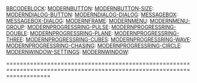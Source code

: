 [BBCODEBLOCK][BBCODEBLOCK]:
[MODERNBUTTON][BODERNBUTTON]:
[MODERNBUTTON-SIZE][MODERNBUTTON-SIZE]:
[MODERNDIALOG-BUTTON][MODERNDIALOG-BUTTON]:
[MODERNDIALOG-DIALOG][MODERNDIALOG-DIALOG]:
[MESSAGEBOX][MESSAGEBOX]:
[MESSAGEBOX-DIALOG][MESSAGEBOX-DIALOG]:
[MODERNFRAME][MODERNFRAME]:
[MODERNMENU][MODERNMENU]:
[MODERNMENU-GROUP][MODERNMENU-GROUP]:
[MODERNPROGRESSRING-PULSE][MODERNPROGRESSRING-PULSE]:
[MODERNPROGRESSRING-DOUBLE][MODERNPROGRESSRING-DOUBLE]:
[MODERNPROGRESSRING-PLANE][MODERNPROGRESSRING-PLANE]:
[MODERNPROGRESSRING-THREE][MODERNPROGRESSRING-THREE]:
[MODERNPROGRESSRING-CUBES][MODERNPROGRESSRING-CUBES]:
[MODERNPROGRESSRING-WAVE][MODERNPROGRESSRING-WAVE]:
[MODERNPROGRESSRING-CHASING][MODERNPROGRESSRING-CHASING]:
[MODERNPROGRESSRING-CIRCLE][MODERNPROGRESSRING-CIRCLE]:
[MODERNWINDOW-SETTINGS][MODERNWINDOW-SETTINGS]:
[MODERNWINDOW][MODERNWINDOW]:

=========================================================================================================================

[BBCODEBLOCK]:https://cloud.githubusercontent.com/assets/13318413/10495473/e8f30914-7270-11e5-9a89-61850a316c2e.png
[BODERNBUTTON]:https://cloud.githubusercontent.com/assets/13318413/10495278/ff9faaec-726f-11e5-8db1-6f91edf0533f.png
[MODERNBUTTON-SIZE]:https://cloud.githubusercontent.com/assets/13318413/10495275/ff9d93ce-726f-11e5-9b8b-46da9f53d6fa.png
[MODERNDIALOG-BUTTON]:https://cloud.githubusercontent.com/assets/13318413/10495276/ff9e2f1e-726f-11e5-942f-58f7becf3a8f.png
[MODERNDIALOG-DIALOG]:https://cloud.githubusercontent.com/assets/13318413/10495277/ff9ed86a-726f-11e5-85da-9fa9ac6bc87e.png
[MESSAGEBOX]:https://cloud.githubusercontent.com/assets/13318413/10495279/ffa27060-726f-11e5-869a-9ed63c377e64.png
[MESSAGEBOX-DIALOG]:https://cloud.githubusercontent.com/assets/13318413/10495280/ffa83e64-726f-11e5-86ad-02148c259749.png
[MODERNFRAME]:https://cloud.githubusercontent.com/assets/13318413/10495281/ffb3b492-726f-11e5-84ba-f25a3b2970f1.PNG
[MODERNMENU]:https://cloud.githubusercontent.com/assets/13318413/10495282/ffb851d2-726f-11e5-87fe-2930120e5a7e.PNG
[MODERNMENU-GROUP]:https://cloud.githubusercontent.com/assets/13318413/10495283/ffbdb262-726f-11e5-954a-2a9e54ddc719.PNG
[MODERNPROGRESSRING-PULSE]:https://cloud.githubusercontent.com/assets/13318413/10495285/ffc05df0-726f-11e5-8538-ee66c30bfcb3.PNG
[MODERNPROGRESSRING-DOUBLE]:https://cloud.githubusercontent.com/assets/13318413/10495284/ffbe9a7e-726f-11e5-925e-3b0c469daac4.PNG
[MODERNPROGRESSRING-PLANE]:https://cloud.githubusercontent.com/assets/13318413/10495286/ffc1b240-726f-11e5-82e7-a647cdb090f7.PNG
[MODERNPROGRESSRING-THREE]:https://cloud.githubusercontent.com/assets/13318413/10495287/ffc6ffe8-726f-11e5-8e41-5e70e638fb36.PNG
[MODERNPROGRESSRING-CUBES]:https://cloud.githubusercontent.com/assets/13318413/10495288/ffd05a2a-726f-11e5-929f-e8fda61befd2.PNG
[MODERNPROGRESSRING-WAVE]:https://cloud.githubusercontent.com/assets/13318413/10495289/ffd3dfe2-726f-11e5-82c8-f81c16448645.PNG
[MODERNPROGRESSRING-CHASING]:https://cloud.githubusercontent.com/assets/13318413/10495290/ffd3f40a-726f-11e5-89d6-0fe29ccdd4c0.PNG
[MODERNPROGRESSRING-CIRCLE]:https://cloud.githubusercontent.com/assets/13318413/10495292/ffd7ba18-726f-11e5-992c-74bf275d712d.PNG
[MODERNWINDOW-SETTINGS]:https://cloud.githubusercontent.com/assets/13318413/10495758/58abcd58-7272-11e5-9a84-71f955c4b488.PNG
[MODERNWINDOW]:https://cloud.githubusercontent.com/assets/13318413/10495291/ffd66640-726f-11e5-98fe-f29ec438f0d0.PNG
